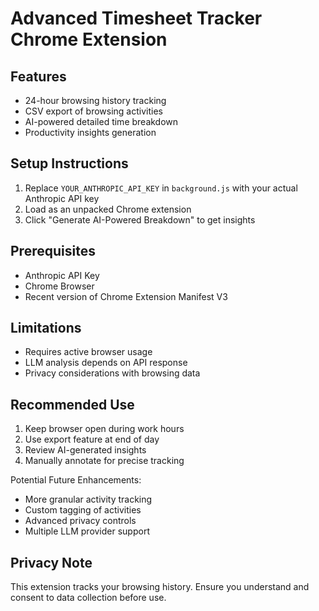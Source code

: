# Advanced Timesheet Tracker Chrome Extension

## Features
- 24-hour browsing history tracking
- CSV export of browsing activities
- AI-powered detailed time breakdown
- Productivity insights generation

## Setup Instructions
1. Replace `YOUR_ANTHROPIC_API_KEY` in `background.js` with your actual Anthropic API key
2. Load as an unpacked Chrome extension
3. Click "Generate AI-Powered Breakdown" to get insights

## Prerequisites
- Anthropic API Key
- Chrome Browser
- Recent version of Chrome Extension Manifest V3

## Limitations
- Requires active browser usage
- LLM analysis depends on API response
- Privacy considerations with browsing data

## Recommended Use
1. Keep browser open during work hours
2. Use export feature at end of day
3. Review AI-generated insights
4. Manually annotate for precise tracking

Potential Future Enhancements:
- More granular activity tracking
- Custom tagging of activities
- Advanced privacy controls
- Multiple LLM provider support

## Privacy Note
This extension tracks your browsing history. Ensure you understand and consent to data collection before use.